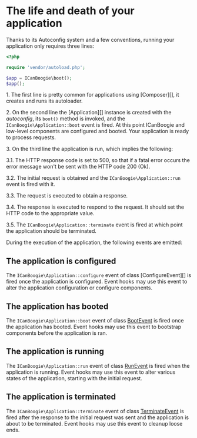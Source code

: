 # The life and death of your application

Thanks to its Autoconfig system and a few conventions, running your application only requires
three lines:

```php
<?php

require 'vendor/autoload.php';

$app = ICanBoogie\boot();
$app();
```

1\. The first line is pretty common for applications using [Composer][], it creates and runs
its autoloader.

2\. On the second line the [Application][] instance is created with the _autoconfig_, its `boot()`
method is invoked, and the `ICanBoogie\Application::boot` event is fired. At this point ICanBoogie
and low-level components are configured and booted. Your application is ready to process requests.

3\. On the third line the application is run, which implies the following:

3.1\. The HTTP response code is set to 500, so that if a fatal error occurs the error message
won't be sent with the HTTP code 200 (Ok).

3.2\. The initial request is obtained and the `ICanBoogie\Application::run` event is fired with it.

3.3\. The request is executed to obtain a response.

3.4\. The response is executed to respond to the request. It should set the HTTP code to the
appropriate value.

3.5\. The `ICanBoogie\Application::terminate` event is fired at which point the application should be
terminated.

During the execution of the application, the following events are emitted:





## The application is configured

The `ICanBoogie\Application::configure` event of class [ConfigureEvent][] is fired once the
application is configured. Event hooks may use this event to alter the application configuration or
configure components.





## The application has booted

The `ICanBoogie\Application::boot` event of class [BootEvent][] is fired once the application has
booted. Event hooks may use this event to bootstrap components before the application is ran.





## The application is running

The `ICanBoogie\Application::run` event of class [RunEvent][] is fired when the application is
running. Event hooks may use this event to alter various states of the application, starting with
the initial request.





## The application is terminated

The `ICanBoogie\Application::terminate` event of class [TerminateEvent][] is fired after the
response to the initial request was sent and the application is about to be terminated. Event hooks
may use this event to cleanup loose ends.





[BootEvent]:           http://api.icanboogie.org/icanboogie/4.0/class-ICanBoogie.Application.BootEvent.html
[RunEvent]:            http://api.icanboogie.org/icanboogie/4.0/class-ICanBoogie.Application.RunEvent.html
[TerminateEvent]:      http://api.icanboogie.org/icanboogie/4.0/class-ICanBoogie.Application.TerminateEvent.html

